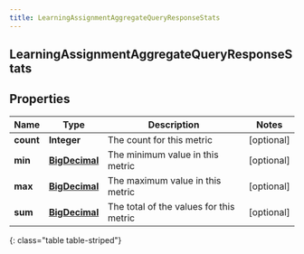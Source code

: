 ```yaml
---
title: LearningAssignmentAggregateQueryResponseStats
---
```


## LearningAssignmentAggregateQueryResponseStats

## Properties

| Name      | Type                                                 | Description                             | Notes      |
| --------- | ---------------------------------------------------- | --------------------------------------- | ---------- |
| **count** | <!----><!---->**Integer**<!---->                     | The count for this metric               | [optional] |
| **min**   | <!----><!---->[**BigDecimal**](BigDecimal.md)<!----> | The minimum value in this metric        | [optional] |
| **max**   | <!----><!---->[**BigDecimal**](BigDecimal.md)<!----> | The maximum value in this metric        | [optional] |
| **sum**   | <!----><!---->[**BigDecimal**](BigDecimal.md)<!----> | The total of the values for this metric | [optional] |

{: class="table table-striped"}
